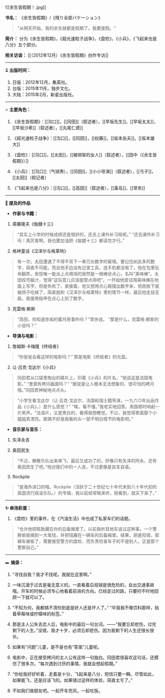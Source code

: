 
![[余生皆假期！.jpg]]

**书名：** 《余生皆假期》/《残り全部バケ一ション》

> ”从明天开始，我的余生就都是假期了。我要度假。“

**简介：** 分为《余生皆假期》，《超光速粒子战争》，《盘检》，《小兵》，《飞起来也是八分》五个部分。

**相关访谈：** [[（2012年12月）《余生皆假期》创作专访]]

---

⏳ **出版时间：** 

1. 日版：2012年12月，集英社。
2. 台版：2015年11月，独步文化。
3. 大陆：2015年2月，新星出版社。

---

⭐ **主要角色：**

1. 《余生皆假期》：[[沟口]]，[[冈田]]（叙述者），[[早坂先生]]，[[早坂太太]]，[[早坂沙希]]（叙述者），[[丸尾仁德]] 

2. 《超光速粒子战争》：[[沟口]]，[[冈田]]，[[权藤]]，[[坂本岳夫]]，[[坂本雄大]]

3. 《盘检》：[[沟口]]，[[太田]]，[[被绑架的女人]]（叙述者），[[田中（《余生皆假期》）]]

4. 《小兵》：[[沟口]]（气球男），[[冈田]]，[[小小导演]]（叙述者），[[弓子]]，[[太田]]（假记者）

5. 《飞起来也是八分》：[[沟口]]，[[高田]]（叙述者），[[毒岛]]，[[常务]]

---

**📜 提及的作品**

- **作家与书籍：** 

1. 斋藤隆夫《骷髅十三》

> “其实上小学的时候成绩还是很好的，还去上课外补习班呢。”
> “还去课外补习吗！真厉害啊。我也要加油把《骷髅十三》都读完才行。”

2. 格林童话《汉泽尔与格莱特》

> 有一次，太田遭遇了不得不背下一串冗长数字的窘境。要记住如此多的数字，简直不可能，而且他手边没有记录工具，连手机都没电了。他在包里玩命翻弄，发现唯一能派上点用场的居然是一根棒状点心，名叫“美味棒”。太田绞尽脑汁，觉得“这玩意儿应该能管点用吧”。一开始他尝试用美味棒在地面上写字，但是失败了。紧接着，他又想用点心屑摆出数字来，但刚放下就被鸽子吃掉了，简直就和《汉泽尔与格莱特》里的情节一样。最后他走投无路，直接用指甲在点心上刻了数字。

3. 克雷格·赖斯

> “高田，你知道赤坂的蜜月房事件吗？”常务说。
> “那是什么，克雷格·赖斯的小说吗？”

- **导演与电影：** 

1. 詹姆斯·卡梅隆《终结者》

> “你爸爸会看这样的电影吗？”
> 那是电影《终结者》的光盘。


2. 让·吕克·戈达尔《小兵》

> 冈田君从口袋里掏出的碟片上，印着《小兵》的片名，“他说这是法国电影。”
> “里面有拷问画面吗？”
> “据说是让人根本无法想象的、很可怕的拷问哦。”冈田君神秘地点点头。

> “小学生看戈达尔（让·吕克·戈达尔，法国和瑞士籍导演，一九六○年出品作品《小兵》。）是什么感觉？”
> “唉，看不懂。”我老实地回答。周围顿时响起一片笑声。“法语片，又是黑白的，看得我想睡觉。不过，我觉得里面那个小姐姐真漂亮。那搞不好是我看的头一部不明白情节的电影吧。”

- **音乐家与音乐：** 

1. 矢泽永吉

2. 奥田民生

> “不过，解散乐队出来单飞，最后又成功了的，好像只有矢泽的阿永，还有奥田民生了吧。”他对我们中的一人说，不过更像是自言自语。

3. Rockpile

> “是海外进口的哦。Rockpile（活跃于二十世纪七十年代末到八十年代初的英国流行摇滚乐队。）的专辑，我以前经常租来听，刚看到，就买下来了。”

---

**✨ 串场彩蛋：** 

1. 《盘检》里的事件，在《汽油生活》中也成了私家车们的话题。

> “也许他把赃款藏在你的后备厢里了。以前我听其他车说过这种事。一个警察偷偷搞到一大笔钱，并把钱藏在一辆车的后备厢里。结果，阴差阳错，那辆车被偷了，需要接受警方的盘检，而负责检查车子的不是别人，正是那个警察自己。”

---

✒️ **摘录：** 

1. “寻找自我？我才不找呢。我就在这里啊。”

2. 一味沉湎于过去是毫无意义的。一直看着后视镜是很危险的，会出交通事故哦。开车的时候必须专心地看着前进的方向。已经走过的路，只要时不时地回顾一下就可以了。

3. “不知为何，我都搞不清你到底是好人还是坏人了。” “毕竟我不像饮料那样，贴着草莓味或柠檬味的标签。”

4. 那是主人公失去恋人后，电影中的最后一句台词。——“我要忘却悲伤，过完剩下的人生。”没错，我才十岁，必须忘却悲伤。因为我剩下的人生还很长很长。

5. 如果有“问题”儿童，是不是也有“答案”儿童呢。

6.  电影中，正在接受拷问的主人公有这样一句独白。冈田君很喜欢这句话，还模仿了很多次。“每次遇到讨厌的事情，我就会想起假期。”

7. “你给我好好听着，走着是十分，飞起来是八分，短信只要一瞬。尽管如此，如果能飞，还是应该飞的。如果错过这样的体验，简直太亏了。”

8. 不如我们做朋友吧。一起开车兜风，一起吃饭。
